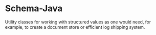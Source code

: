 # Schema-Java #

Utility classes for working with structured values as one
would need, for example, to create a document store or
efficient log shipping system.

